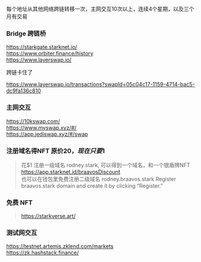 每个地址从其他网络跨链转移一次，主网交互10次以上，连续4个星期，以及三个月有交易

### Bridge 跨链桥
https://starkgate.starknet.io/  
https://www.orbiter.finance/history  
https://www.layerswap.io/

跨链卡住了

https://www.layerswap.io/transactions?swapId=05c04c17-1159-4714-bac5-dc9fa136c810

### 主网交互
https://10kswap.com/  
https://www.myswap.xyz/#/  
https://app.jediswap.xyz/#/swap

### 注册域名得NFT   原价$20，现在只要$1
> 花$1 注册一级域名  rodney.stark, 可以得到一个域名，和一个银盾牌NFT
> https://app.starknet.id/braavosDiscount  
> 也可以在钱包里免费注册二级域名 rodney.braavos.stark
> Register braavos.stark domain and create it by clicking “Register.” 

### 免费 NFT
> https://starkverse.art/   

### 测试网交互 
https://testnet.artemis.zklend.com/markets  
https://zk.hashstack.finance/  

